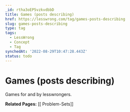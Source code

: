 ```yaml
---
_id: rtha3oEP5vzkvdbbD
title: Games (posts describing)
href: https://lesswrong.com/tag/games-posts-describing
slug: games-posts-describing
type: tag
tags:
  - LessWrong
  - Concept
  - Tag
synchedAt: '2022-08-29T10:47:28.443Z'
status: todo
---
```


# Games (posts describing)

Games for and by lesswrongers.

**Related Pages:** [[ Problem-Sets]]
